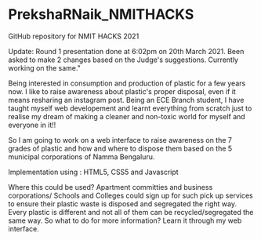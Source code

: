 # PrekshaRNaik_NMITHACKS
GitHub repository for NMIT HACKS 2021





Update: Round 1 presentation done at 6:02pm on 20th March 2021. Been asked to make 2 changes based on the Judge's suggestions. Currently working on the same."


Being interested in consumption and production of plastic for a few years now. I like to raise awareness about plastic's proper disposal, even if it means resharing an instagram post.  Being an ECE Branch student, I have taught myself web developement and learnt everything from scratch just to realise my dream of making a cleaner and non-toxic world for myself and everyone in it!!

So I am going to work on a web interface to raise awareness on the 7 grades of plastic and how and where to dispose them based on the 5 municipal corporations of Namma Bengaluru.

Implementation using : HTML5, CSS5 and Javascript

Where this could be used? 
Apartment committies and business corporations/ Schools and Colleges could sign up for such pick up services to ensure their plastic waste is disposed and segregated the right way. Every plastic is different and not all of them can be recycled/segregated the same way. So what to do for more information? Learn it through my web interface.



